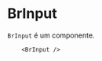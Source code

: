 <script setup>
import BrInput from '../../src/components/input/BrInput.vue'
</script>

# BrInput


`BrInput` é um componente.
<BrInput />

```vue
	<BrInput />
```

<style lang="sass">
@import '../../src/styles/index.scss'
</style>